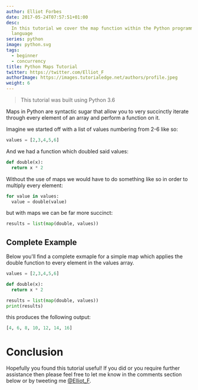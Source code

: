 ```yaml
---
author: Elliot Forbes
date: 2017-05-24T07:57:51+01:00
desc:
  In this tutorial we cover the map function within the Python programming
  language
series: python
image: python.svg
tags:
  - beginner
  - concurrency
title: Python Maps Tutorial
twitter: https://twitter.com/Elliot_F
authorImage: https://images.tutorialedge.net/authors/profile.jpeg
weight: 6
---
```


> This tutorial was built using Python 3.6

Maps in Python are syntactic sugar that allow you to very succinctly iterate
through every element of an array and perform a function on it.

Imagine we started off with a list of values numbering from 2-6 like so:

```python
values = [2,3,4,5,6]
```

And we had a function which doubled said values:

```python
def double(x):
  return x * 2
```

Without the use of maps we would have to do something like so in order to
multiply every element:

```python
for value in values:
  value = double(value)
```

but with maps we can be far more succinct:

```python
results = list(map(double, values))
```

## Complete Example

Below you'll find a complete exmaple for a simple map which applies the double
function to every element in the values array.

```python
values = [2,3,4,5,6]

def double(x):
  return x * 2

results = list(map(double, values))
print(results)
```

this produces the following output:

```python
[4, 6, 8, 10, 12, 14, 16]
```

# Conclusion

Hopefully you found this tutorial useful! If you did or you require further
assistance then please feel free to let me know in the comments section below or
by tweeting me [@Elliot_F](https://twitter.com/elliot_f).
